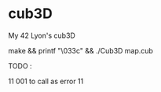 # cub3D
My 42 Lyon's cub3D

make && printf "\033c" && ./Cub3D map.cub

TODO :

11
001 to call as error
11